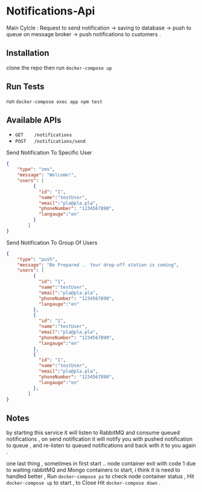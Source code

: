# Notifications-Api
Main Cylcle : Request to send notification → saving to database → push to queue on message broker →  push notifications to customers .

## Installation
clone the repo then run `docker-compose up` 

## Run Tests
run `docker-compose exec app npm test`

## Available APIs
- `GET    /notifications`
- `POST   /notifications/send`

Send Notification To Specific User
```json
{
    "type": "sms",
    "message": "Welcome!",
    "users": [
          {
            "id": "1",
            "name":"testUser",
            "email":"pla@pla.pla",
            "phoneNumber": "1234567890",
            "langauge":"en"
          }
        ]
}
```
Send Notification To Group Of Users
```json
{
    "type": "push",
    "message": "Be Prepared .. Your drop-off station is coming",
    "users": [
          {
            "id": "1",
            "name":"testUser",
            "email":"pla@pla.pla",
            "phoneNumber": "1234567890",
            "langauge":"en"
          },
          {
            "id": "1",
            "name":"testUser",
            "email":"pla@pla.pla",
            "phoneNumber": "1234567890",
            "langauge":"en"
          },
          {
            "id": "1",
            "name":"testUser",
            "email":"pla@pla.pla",
            "phoneNumber": "1234567890",
            "langauge":"en"
          },
        ]
}
```

## Notes
by starting this service it will listen to RabbitMQ and consume queued notifications , 
on send notification it will notify you with pushed notification to queue , 
and re-listen to queued notifications and back with it to you again . 

one last thing , sometimes in first start .. node container exit with code 1 due to waiting rabbitMQ and Mongo containers to start, i think it is need to handled better ,
Run `docker-compose ps` to check node container status , 
Hit `docker-compose up` to start ,
to Close Hit `docker-compose down` . 
